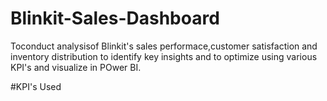 # Blinkit-Sales-Dashboard
Toconduct analysisof Blinkit's sales performace,customer satisfaction and inventory distribution to identify key insights and to optimize using various KPI's and visualize in POwer BI.

#KPI's Used
